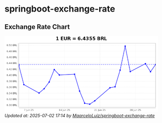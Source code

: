 # springboot-exchange-rate

<!-- EXCHANGE-RATE-START -->
## Exchange Rate Chart

![Exchange Rate Chart](charts/chart.png)*Updated at: 2025-07-02 17:14 by [MaarceloLuiz/springboot-exchange-rate](https://github.com/MaarceloLuiz/springboot-exchange-rate)*


<!-- EXCHANGE-RATE-END -->